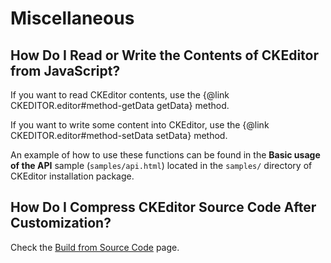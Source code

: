 <!--
Copyright (c) 2003-2016, CKSource - Frederico Knabben. All rights reserved.
For licensing, see LICENSE.md.
-->

# Miscellaneous


## How Do I Read or Write the Contents of CKEditor from JavaScript?

If you want to read CKEditor contents, use the {@link CKEDITOR.editor#method-getData getData} method.

If you want to write some content into CKEditor, use the {@link CKEDITOR.editor#method-setData setData} method.

An example of how to use these functions can be found in the **Basic usage of the API** sample (`samples/api.html`) located in the `samples/` directory of CKEditor installation package.


<!--
TODO: How Do I Know Which Files I Can Remove Before Uploading CKEditor to My Server?

Refer to the [Minimum Setup](#!/guide/dev_minimum_setup) article of [CKEditor 3.x Developer's Guide](#!/guide/dev) for a brief description of all files and folders from the CKEditor installation package as well as information on what can be safely removed before you upload CKEditor files to your production server.
-->


## How Do I Compress CKEditor Source Code After Customization?

Check the [Build from Source Code](#!/guide/dev_build) page.

<!--
TODO: Finish porting the v3 HOWTOs
-->